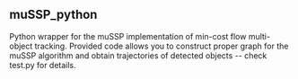 ## muSSP_python
Python wrapper for the muSSP implementation of min-cost flow multi-object tracking. Provided code allows you to construct proper graph for the muSSP algorithm and obtain trajectories of detected objects -- check test.py for details.  

